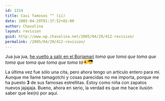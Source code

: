 ```yaml
---
id: 1314
title: Casi famosos ^^ (ii)
date: 2005-04-29T01:37:52+02:00
author: Chavalina
layout: revision
guid: http://www.wp.chavalina.net/2005/04/29/412-revision/
permalink: /2005/04/29/412-revision/
---
```

Jua jua jua, <a href="http://borjamari.blogspot.com/2005/04/chavalina-diario-o-por-fin-la-clebre.html" target="_blank">he vuelto a salir en el Borjamari</a> _toma que toma que toma que toma que toma que toma que toma tá_![emo](/imagenes/emoticonos/risa.gif)![gafas](/imagenes/emoticonos/gafas.gif) 

La &uacute;ltima vez fue s&oacute;lo una cita, pero ahora tengo un art&iacute;culo entero para m&iacute;. Aunque me llame tamagotchi y cosas parecidas no me importa, porque me ha puesto **3** de sus famosas estrellitas. Estoy como ni&ntilde;a con zapatos nuevos jajajaja. Bueno, ahora en serio, la verdad es que me hace ilusi&oacute;n saber que lee(n) por aqu&iacute;.
